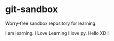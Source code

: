 # git-sandbox
Worry-free sandbox repository for learning.

I am learning.
I Love Learning
I love py.
Hello XD !
